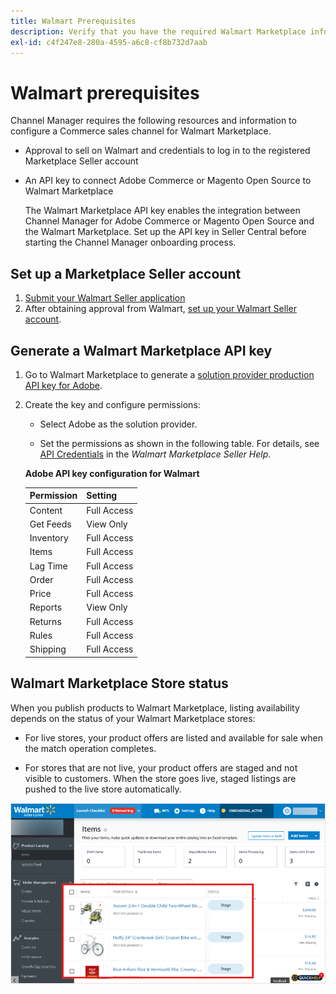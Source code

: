 ```yaml
---
title: Walmart Prerequisites
description: Verify that you have the required Walmart Marketplace information and resources to integrate with Channel Manager.
exl-id: c4f247e8-280a-4595-a6c8-cf8b732d7aab
---
```

# Walmart prerequisites

Channel Manager requires the following resources and information to configure a Commerce sales channel for Walmart Marketplace.

* Approval to sell on Walmart and credentials to log in to the registered Marketplace Seller account

* An API key to connect Adobe Commerce or Magento Open Source to Walmart Marketplace

  The Walmart Marketplace API key enables the integration between Channel Manager for Adobe Commerce or Magento Open Source and the Walmart Marketplace. Set up the API key in Seller Central before starting the Channel Manager onboarding process.

## Set up a Marketplace Seller account

1. [Submit your Walmart Seller application](https://marketplace-apply.walmart.com/apply?id=0014M00001zivMpQAI)
1. After obtaining approval from Walmart, [set up your Walmart Seller account](https://sellerhelp.walmart.com/seller/s/guide?article=000008219).

## Generate a Walmart Marketplace API key

1. Go to Walmart Marketplace to generate a [solution provider production API key for Adobe](https://developer.walmart.com/#preloginModal?redirectUri=https%3A%2F%2Fdeveloper.walmart.com%2Faccount%2FgenerateKey).

1. Create the key and configure permissions:

   * Select Adobe as the solution provider.
   
   * Set the permissions as shown in the following table. For details, see [API Credentials](https://sellerhelp.walmart.com/seller/s/guide?article=000006422) in the _Walmart Marketplace Seller Help_.

    **Adobe API key configuration for Walmart**

    | **Permission** | **Setting** |
    |----------------|-------------|
    | Content        | Full Access |
    | Get Feeds      | View Only   |
    | Inventory      | Full Access |
    | Items          | Full Access |
    | Lag Time       | Full Access |
    | Order          | Full Access |
    | Price          | Full Access |
    | Reports        | View Only   |
    | Returns        | Full Access |
    | Rules          | Full Access |
    | Shipping       | Full Access |

## Walmart Marketplace Store status

When you publish products to Walmart Marketplace, listing availability depends on the status of your Walmart Marketplace stores:

* For live stores, your product offers are listed and available for sale when the match operation completes. 

* For stores that are not live, your product offers are staged and not visible to customers. When the store goes live, staged listings are pushed to the live store automatically. 

![[!DNL Walmart Seller Central] staged products](assets/walmart-seller-central-staged.png)
